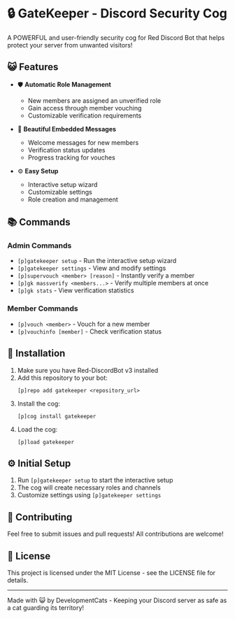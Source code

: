 # 🔒 GateKeeper - Discord Security Cog

A POWERFUL and user-friendly security cog for Red Discord Bot that helps protect your server from unwanted visitors! 

## 😺 Features

- 🛡️ **Automatic Role Management**
  - New members are assigned an unverified role
  - Gain access through member vouching
  - Customizable verification requirements

- 🎨 **Beautiful Embedded Messages**
  - Welcome messages for new members
  - Verification status updates
  - Progress tracking for vouches

- ⚙️ **Easy Setup**
  - Interactive setup wizard
  - Customizable settings
  - Role creation and management

## 📚 Commands

### Admin Commands
- `[p]gatekeeper setup` - Run the interactive setup wizard
- `[p]gatekeeper settings` - View and modify settings
- `[p]supervouch <member> [reason]` - Instantly verify a member
- `[p]gk massverify <members...>` - Verify multiple members at once
- `[p]gk stats` - View verification statistics

### Member Commands
- `[p]vouch <member>` - Vouch for a new member
- `[p]vouchinfo [member]` - Check verification status

## 🚀 Installation

1. Make sure you have Red-DiscordBot v3 installed
2. Add this repository to your bot:
   ```
   [p]repo add gatekeeper <repository_url>
   ```
3. Install the cog:
   ```
   [p]cog install gatekeeper
   ```
4. Load the cog:
   ```
   [p]load gatekeeper
   ```

## ⚙️ Initial Setup

1. Run `[p]gatekeeper setup` to start the interactive setup
2. The cog will create necessary roles and channels
3. Customize settings using `[p]gatekeeper settings`

## 🐾 Contributing

Feel free to submit issues and pull requests! All contributions are welcome!

## 📜 License

This project is licensed under the MIT License - see the LICENSE file for details.

---
Made with 😺 by DevelopmentCats - Keeping your Discord server as safe as a cat guarding its territory!
